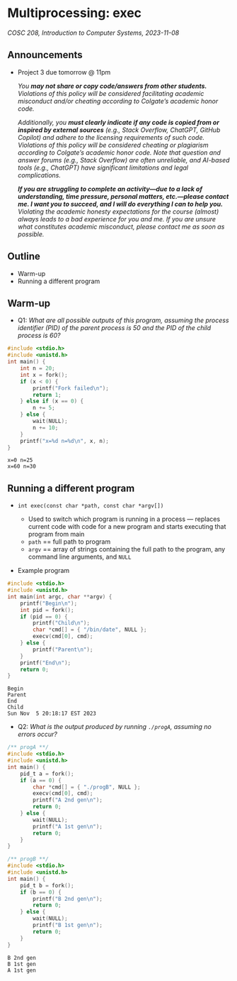# Multiprocessing: exec
_COSC 208, Introduction to Computer Systems, 2023-11-08_

## Announcements
* Project 3 due tomorrow @ 11pm

    _You **may not share or copy code/answers from other students.** Violations of this policy will be considered facilitating academic misconduct and/or cheating according to Colgate’s academic honor code._
    
    _Additionally, you **must clearly indicate if any code is copied from or inspired by external sources** (e.g., Stack Overflow, ChatGPT, GitHub Copilot) and adhere to the licensing requirements of such code. Violations of this policy will be considered cheating or plagiarism according to Colgate’s academic honor code. Note that question and answer forums (e.g., Stack Overflow) are often unreliable, and AI-based tools (e.g., ChatGPT) have significant limitations and legal complications._
    
    _**If you are struggling to complete an activity—due to a lack of understanding, time pressure, personal matters, etc.—please contact me. I want you to succeed, and I will do everything I can to help you.** Violating the academic honesty expectations for the course (almost) always leads to a bad experience for you and me. If you are unsure what constitutes academic misconduct, please contact me as soon as possible._

## Outline
* Warm-up
* Running a different program

## Warm-up

* Q1: _What are all possible outputs of this program, assuming the process identifier (PID) of the parent process is 50 and the PID of the child process is 60?_


```c
#include <stdio.h>
#include <unistd.h>    
int main() {
    int n = 20;
    int x = fork();
    if (x < 0) {
        printf("Fork failed\n");
        return 1;
    } else if (x == 0) {
        n += 5;
    } else {
        wait(NULL);
        n += 10;
    }
    printf("x=%d n=%d\n", x, n);
}
```

    x=0 n=25
    x=60 n=30

## Running a different program

* `int exec(const char *path, const char *argv[])`
    * Used to switch which program is running in a process — replaces current code with code for a new program and starts executing that program from main
    * `path` == full path to program
    * `argv` == array of strings containing the full path to the program, any command line arguments, and `NULL`

* Example program


```c
#include <stdio.h>
#include <unistd.h>
int main(int argc, char **argv) {
    printf("Begin\n");
    int pid = fork();
    if (pid == 0) {
        printf("Child\n");
        char *cmd[] = { "/bin/date", NULL };
        execv(cmd[0], cmd);
    } else {
        printf("Parent\n");
    }
    printf("End\n");
    return 0;
}
```

    Begin
    Parent
    End
    Child
    Sun Nov  5 20:18:17 EST 2023


* Q2: _What is the output produced by running `./progA`, assuming no errors occur?_


```c
/** progA **/
#include <stdio.h>
#include <unistd.h>
int main() {
    pid_t a = fork();
    if (a == 0) {
        char *cmd[] = { "./progB", NULL };
        execv(cmd[0], cmd);
        printf("A 2nd gen\n");
        return 0;
    } else {
        wait(NULL);
        printf("A 1st gen\n");
        return 0;
    }
}
```


```c
/** progB **/
#include <stdio.h>
#include <unistd.h>
int main() {
    pid_t b = fork();
    if (b == 0) {
        printf("B 2nd gen\n");
        return 0;
    } else {
        wait(NULL);
        printf("B 1st gen\n");
        return 0;
    }
}
```

    B 2nd gen
    B 1st gen
    A 1st gen
